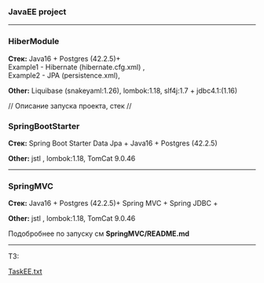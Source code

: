 ### JavaEE project
---

### HiberModule

**Стек:**
Java16 + Postgres (42.2.5)+  <br>
Example1 - Hibernate (hibernate.cfg.xml) ,<br>Example2 -  JPA (persistence.xml),<br>

**Other:**
Liquibase (snakeyaml:1.26), lombok:1.18, slf4j:1.7 + jdbc4.1:(1.16)

// Описание запуска проекта, стек //

### SpringBootStarter

**Стек:**
Spring Boot Starter Data Jpa + Java16 + Postgres (42.2.5) <br>

**Other:**
jstl , lombok:1.18, TomCat 9.0.46


---


### SpringMVC

**Стек:**
Java16 + Postgres (42.2.5)+ Spring MVC + Spring JDBC + <br>

**Other:**
jstl , lombok:1.18, TomCat 9.0.46

Подобробнее по запуску см **SpringMVC/README.md**

---


ТЗ:

[TaskEE.txt](https://github.com/altaec23/CourseWorkJavaEE/files/8454988/TaskEE.txt)
